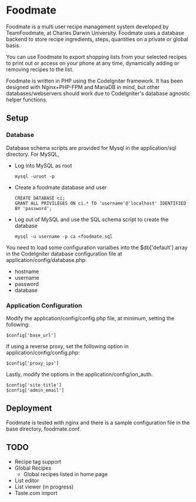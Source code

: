 # Foodmate

Foodmate is a multi user recipe management system developed by TeamFoodmate, at Charles Darwin University. Foodmate uses a database backend to store recipe ingredients, steps, quantities on a private or global basis.

You can use Foodmate to export shopping lists from your selected recipes to print out or access on your phone at any time, dynamically adding or removing recipes to the list.

Foodmate is written in PHP using the CodeIgniter framework. It has been designed with Nginx+PHP-FPM and MariaDB in mind, but other databases/webservers should work due to CodeIgniter's database agnostic helper functions.

## Setup

### Database

Database schema scripts are provided for Mysql in the application/sql directory. For MySQL,
- Log into MySQL as root
  ```
  mysql -uroot -p
  ```
- Create a foodmate database and user
  ```
  CREATE DATABASE ci;
  GRANT ALL PRIVILEGES ON ci.* TO 'username'@'localhost' IDENTIFIED BY 'password';
  ```
- Log out of MySQL and use the SQL schema script to create the database
  ```
  mysql -u username -p ca <foodmate.sql
  ```

You need to load some configuration varialbes into the $db['default'] array in the CodeIgniter database configuration file at application/config/database.php:
- hostname
- username
- password
- database

### Application Configuration

Modify the application/config/config.php file, at minimum, setting the following:
```
$config['base_url']
```

If using a reverse proxy, set the following option in application/config/config.php:
```
$config['proxy_ips']
```

Lastly, modify the options in the application/config/ion_auth.
```
$config['site_title']  
$config['admin_email']
```

## Deployment

Foodmate is tested with nginx and there is a sample configuration file in the base directory, foodmate.conf.

## TODO

- Recipe tag support
- Global Recipes  
  - Global recipes listed in home page  
- List editor
- List viewer (in progress)
- Taste.com import
